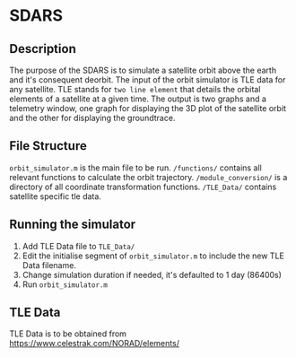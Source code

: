# SDARS
## Description
The purpose of the SDARS is to simulate a satellite orbit above the earth and it's consequent deorbit. The input of the orbit simulator is TLE data for any satellite. TLE stands for `two line element` that details the orbital elements of a satellite at a given time. The output is two graphs and a telemetry window, one graph for displaying the 3D plot of the satellite orbit and the other for displaying the groundtrace.

## File Structure
`orbit_simulator.m` is the main file to be run. `/functions/` contains all relevant functions to calculate the orbit trajectory. `/module_conversion/` is a directory of all coordinate transformation functions. `/TLE_Data/` contains satellite specific tle data.

## Running the simulator
1. Add TLE Data file to `TLE_Data/`
2. Edit the initialise segment of `orbit_simulator.m` to include the new TLE Data filename.
3. Change simulation duration if needed, it's defaulted to 1 day (86400s)
4. Run `orbit_simulator.m`

## TLE Data
TLE Data is to be obtained from https://www.celestrak.com/NORAD/elements/
